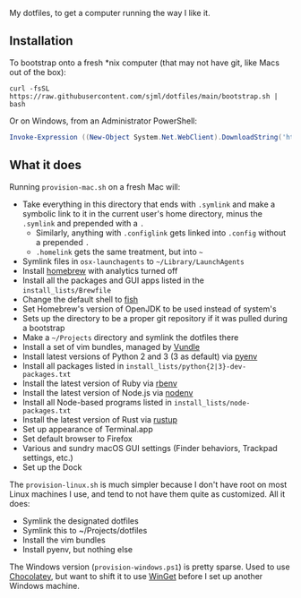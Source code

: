 My dotfiles, to get a computer running the way I like it. 

## Installation
To bootstrap onto a fresh *nix computer (that may not have git, like Macs out of the box): 
```shell-script
curl -fsSL https://raw.githubusercontent.com/sjml/dotfiles/main/bootstrap.sh | bash
```

Or on Windows, from an Administrator PowerShell:
```powershell
Invoke-Expression ((New-Object System.Net.WebClient).DownloadString('https://raw.githubusercontent.com/sjml/dotfiles/main/bootstrap.ps1'))
```

## What it does
Running `provision-mac.sh` on a fresh Mac will:
  * Take everything in this directory that ends with `.symlink` and make a
    symbolic link to it in the current user's home directory, minus the 
    `.symlink` and prepended with a `.`
    * Similarly, anything with `.configlink` gets linked into `.config`
      without a prepended `.`
    * `.homelink` gets the same treatment, but into `~`
  * Symlink files in `osx-launchagents` to `~/Library/LaunchAgents`
  * Install [homebrew](http://brew.sh) with analytics turned off
  * Install all the packages and GUI apps listed in the `install_lists/Brewfile`
  * Change the default shell to [fish](https://fishshell.com/)
  * Set Homebrew's version of OpenJDK to be used instead of system's
  * Sets up the directory to be a proper git repository if it was pulled during a bootstrap
  * Make a `~/Projects` directory and symlink the dotfiles there
  * Install a set of vim bundles, managed by [Vundle](https://github.com/VundleVim/Vundle.vim)
  * Install latest versions of Python 2 and 3 (3 as default) via [pyenv](https://github.com/pyenv/pyenv)
  * Install all packages listed in `install_lists/python{2|3}-dev-packages.txt`
  * Install the latest version of Ruby via [rbenv](https://github.com/rbenv/rbenv)
  * Install the latest version of Node.js via [nodenv](https://github.com/nodenv/nodenv)
  * Install all Node-based programs listed in `install_lists/node-packages.txt`
  * Install the latest version of Rust via [rustup](https://www.rustup.rs/)
  * Set up appearance of Terminal.app
  * Set default browser to Firefox
  * Various and sundry macOS GUI settings (Finder behaviors, Trackpad settings, etc.)
  * Set up the Dock

The `provision-linux.sh` is much simpler because I don't have root on most Linux
machines I use, and tend to not have them quite as customized. All it does:
  * Symlink the designated dotfiles
  * Symlink this to ~/Projects/dotfiles
  * Install the vim bundles
  * Install pyenv, but nothing else

The Windows version (`provision-windows.ps1`) is pretty sparse. Used to use
[Chocolatey](http://chocolatey.org/), but want to shift it to use [WinGet](https://github.com/microsoft/winget-cli) before I set up another Windows machine. 

